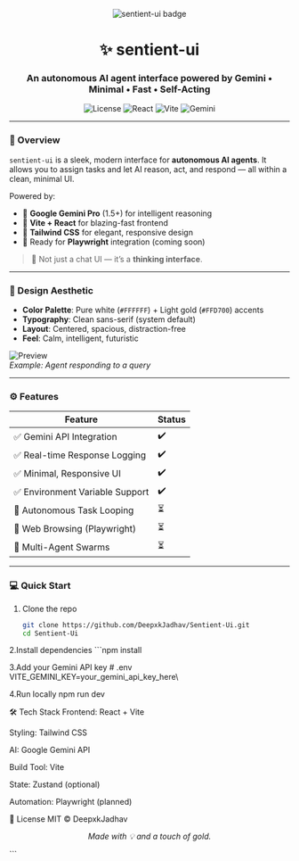 <p align="center">
  <img src="https://img.shields.io/badge/sentient--ui-v1.0-brightgreen?style=for-the-badge&logo=react&color=white&labelColor=1d1d1d" alt="sentient-ui badge">
</p>

<h1 align="center">✨ sentient-ui</h1>
<h3 align="center">An autonomous AI agent interface powered by <strong>Gemini</strong> • Minimal • Fast • Self-Acting</h3>

<p align="center">
  <img src="https://img.shields.io/badge/License-MIT-blue?style=flat&color=ffd700&labelColor=ffffff&logoColor=ffd700" alt="License">
  <img src="https://img.shields.io/badge/React-v18.2-61dafb?style=flat&color=ffd700&labelColor=ffffff" alt="React">
  <img src="https://img.shields.io/badge/Vite-5.0-646cff?style=flat&color=ffd700&labelColor=ffffff" alt="Vite">
  <img src="https://img.shields.io/badge/Gemini-API-000000?style=flat&color=ffd700&labelColor=ffffff&logo=google" alt="Gemini">
</p>

---

### 🌟 Overview

`sentient-ui` is a sleek, modern interface for **autonomous AI agents**. It allows you to assign tasks and let AI reason, act, and respond — all within a clean, minimal UI.

Powered by:
- 🔹 **Google Gemini Pro** (1.5+) for intelligent reasoning
- 🔹 **Vite + React** for blazing-fast frontend
- 🔹 **Tailwind CSS** for elegant, responsive design
- 🔹 Ready for **Playwright** integration (coming soon)

> 🚀 Not just a chat UI — it’s a **thinking interface**.

---

### 🎨 Design Aesthetic
- **Color Palette**: Pure white (`#FFFFFF`) + Light gold (`#FFD700`) accents
- **Typography**: Clean sans-serif (system default)
- **Layout**: Centered, spacious, distraction-free
- **Feel**: Calm, intelligent, futuristic

![Preview](docs/screenshot.png)  
*Example: Agent responding to a query*

---

### ⚙️ Features

| Feature | Status |
|--------|--------|
| ✅ Gemini API Integration | ✔️ |
| ✅ Real-time Response Logging | ✔️ |
| ✅ Minimal, Responsive UI | ✔️ |
| ✅ Environment Variable Support | ✔️ |
| 🚧 Autonomous Task Looping | ⏳ |
| 🚧 Web Browsing (Playwright) | ⏳ |
| 🚧 Multi-Agent Swarms | ⏳ |

---

### 💻 Quick Start

1. Clone the repo
   ```bash
   git clone https://github.com/DeepxkJadhav/Sentient-Ui.git
   cd Sentient-Ui
2.Install dependencies
      ```npm install

3.Add your Gemini API key
      # .env
VITE_GEMINI_KEY=your_gemini_api_key_here\

4.Run locally
npm run dev

🛠️ Tech Stack
Frontend: React + Vite 

Styling: Tailwind CSS

AI: Google Gemini API

Build Tool: Vite

State: Zustand (optional)

Automation: Playwright (planned)

📄 License
MIT © DeepxkJadhav

<p align="center">
<i>Made with 💡 and a touch of gold.</i>
</p>
```
